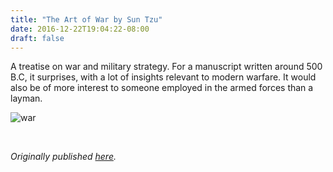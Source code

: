 ```yaml
---
title: "The Art of War by Sun Tzu"
date: 2016-12-22T19:04:22-08:00
draft: false
---
```


A treatise on war and military strategy. For a manuscript written around 500 B.C, it surprises, with a lot of insights relevant to modern warfare. It would also be of more interest to someone employed in the armed forces than a layman.

![war](/art-war.jpg)

&nbsp;&nbsp;

*Originally published [here](https://www.goodreads.com/review/show/1844034367).*